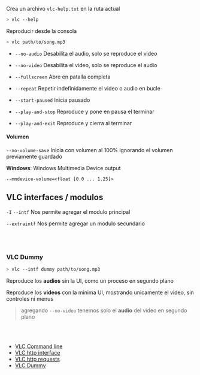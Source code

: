

Crea un archivo `vlc-help.txt` en la ruta actual
```sh
> vlc --help
```


Reproducir desde la consola

```sh
> vlc path/to/song.mp3
```

- `--no-audio` Desabilita el audio, solo se reproduce el video
- `--no-video` Desabilita el video, solo se reproduce el audio
  
- `--fullscreen` Abre en patalla completa

- `--repeat` Repetir indefinidamente el video o audio en bucle

- `--start-paused` Inicia pausado

- `--play-and-stop` Reproduce y pone en pausa el terminar
- `--play-and-exit` Reproduce y cierra al terminar


#### Volumen

`--no-volume-save` Inicia con volumen al 100% ignorando el volumen previamente guardado

**Windows**:  Windows Multimedia Device output

`--mmdevice-volume=<float [0.0 ... 1.25]>`





## VLC interfaces / modulos

`-I` `--intf` Nos permite agregar el modulo principal

`--extraintf` Nos permite agregar un modulo secundario


<br><br>

### VLC Dummy

```sh
> vlc --intf dummy path/to/song.mp3
```

Reproduce los **audios** sin la UI, como un proceso en segundo plano

Reproduce los **videos** con la minima UI, mostrando unicamente el video, sin controles ni menus

> agregando `--no-video` tenemos solo el **audio** del video en segundo plano


<br><br>




- [VLC Command line](https://wiki.videolan.org/Documentation:Command_line/)
- [VLC http interface](https://wiki.videolan.org/Documentation:Modules/http_intf/)
- [VLC http requests](https://wiki.videolan.org/VLC_HTTP_requests/)
- [VLC Dummy](https://wiki.videolan.org/Documentation:Modules/dummy/)
